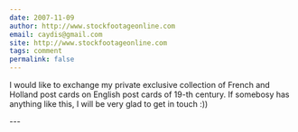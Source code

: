 ```yaml
---
date: 2007-11-09
author: http://www.stockfootageonline.com
email: caydis@gmail.com
site: http://www.stockfootageonline.com
tags: comment
permalink: false
---
```


<p>I would like to exchange my private exclusive collection of French and Holland post cards on English post cards of 19-th century. If somebosy has anything like this, I will be very glad to get in touch :))</p>
---